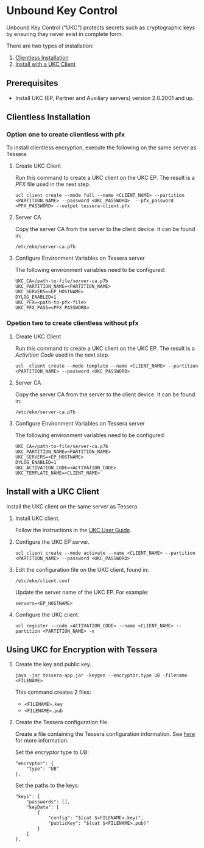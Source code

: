 # Unbound Key Control

Unbound Key Control ("UKC") protects secrets such as cryptographic keys by ensuring they never exist in complete form.

There are two types of installation:
1. [Clientless Installation](#Clientless)
1. [Install with a UKC Client](#Withclient)

## Prerequisites
- Install UKC (EP, Partner and Auxiliary servers) version 2.0.2001 and up.

<a name="Clientless"></a>
## Clientless Installation
### Option one to create clientless with pfx
To install clientless encryption, execute the following on the same server as Tessera.
1. Create UKC Client

    Run this command to create a UKC client on the UKC EP. The result is a *PFX* file used in the next step.
    
    ```
    ucl client create --mode full --name <CLIENT_NAME> --partition <PARTITION_NAME> --password <UKC_PASSWORD>  --pfx_password <PFX_PASSWORD> --output tessera-client.pfx
    ```

2. Server CA

    Copy the server CA from the server to the client device. It can be found in:
    
    `/etc/ekm/server-ca.p7b`

3. Configure Environment Variables on Tessera server

    The following environment variables need to be configured:

    ```
    UKC_CA=/path-to-file/server-ca.p7b
    UKC_PARTITION_NAME=<PARTITION_NAME>
    UKC_SERVERS=<EP_HOSTNAME>
    DYLOG_ENABLED=1
    UKC_PFX=<path-to-pfx-file>
    UKC_PFX_PASS=<PFX_PASSWORD>
    ```
### Opetion two to create clientless without pfx
1. Create UKC Client

    Run this command to create a UKC client on the UKC EP. The result is a *Activition Code* used in the next step.
    
    ```
    ucl  client create --mode template --name <CLIENT_NAME> --partition <PARTITION_NAME> --password <UKC_PASSWORD>
    ```
2. Server CA

    Copy the server CA from the server to the client device. It can be found in:
    
    `/etc/ekm/server-ca.p7b`
    
3. Configure Environment Variables on Tessera server

    The following environment variables need to be configured:

    ```
    UKC_CA=/path-to-file/server-ca.p7b
    UKC_PARTITION_NAME=<PARTITION_NAME>
    UKC_SERVERS=<EP_HOSTNAME>
    DYLOG_ENABLED=1
    UKC_ACTIVATION_CODE=<ACTIVATION_CODE>
    UKC_TEMPLATE_NAME=<CLIENT_NAME>
    ```
<a name="Withclient"></a>
## Install with a UKC Client
Install the UKC client on the same server as Tessera.

1. Install UKC client.

    Follow the instructions in the [UKC User Guide](https://www.unboundtech.com/docs/UKC/UKC_User_Guide/HTML/Content/Products/UKC-EKM/UKC_User_Guide/Installation/ClientInstallation.html).
2. Configure the UKC EP server.   
    ```
    ucl client create --mode activate --name <CLIENT_NAME> --partition <PARTITION_NAME> --password <UKC_PASSWORD>
    ```
3. Edit the configuration file on the UKC client, found in:

    `/etc/ekm/client.conf`
    
    Update the server name of the UKC EP. For example:
    
    `servers=<EP_HOSTNAME>`
4. Configure the UKC client.
    ```
    ucl register --code <ACTIVATION_CODE> --name <CLIENT_NAME> --partition <PARTITION_NAME> -v
    ```

## Using UKC for Encryption with Tessera

1. Create the key and public key.
    ```
    java -jar tessera-app.jar -keygen --encryptor.type UB -filename <FILENAME>
    ```
    This command creates 2 files:
    - `<FILENAME>.key`
    - `<FILENAME>.pub`
		
2. Create the Tessera configuration file.

    Create a file containing the Tessera configuration information. See [here](https://github.com/jpmorganchase/quorum-examples#experimenting-with-alternative-curves-in-tessera) for more information.

    Set the *encryptor* type to *UB*:
    ```
    "encryptor": {
        "type": "UB"
    },
    ```

    Set the paths to the keys:
    ```
	"keys": {
        "passwords": [],
        "keyData": [
            {
                "config": "$(cat $<FILENAME>.key)",
                "publicKey": "$(cat $<FILENAME>.pub)"
            }
        ]
    },	
   ```
